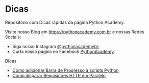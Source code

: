# Dicas

Repositório com Dicas rápidas da página Python Academy.

Visite nosso Blog em https://pythonacademy.com.br e nossas Redes Sociais:
 - Siga nosso Instagram [@pythonacademybr](https://instagram.com/pythonacademybr);
 - Curta nossa página no Facebook [PythonAcademy](https://www.facebook.com/pythonacademy).

Dicas
 - [Como adicionar Barra de Progresso à scripts Python](barra-de-progresso)
 - [Como disparar Requisições HTTP em Paralelo](requisicoes-paralelas)

